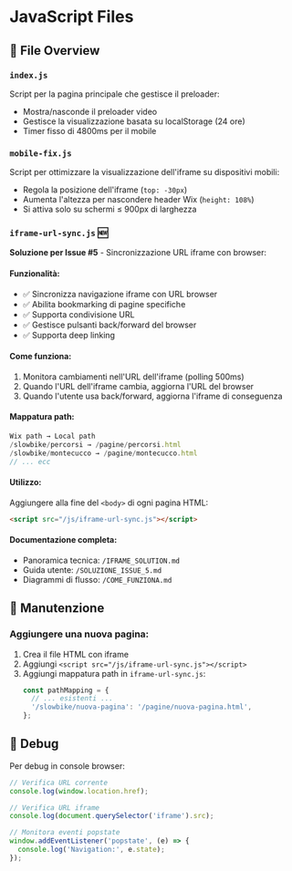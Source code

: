 # JavaScript Files

## 📄 File Overview

### `index.js`
Script per la pagina principale che gestisce il preloader:
- Mostra/nasconde il preloader video
- Gestisce la visualizzazione basata su localStorage (24 ore)
- Timer fisso di 4800ms per il mobile

### `mobile-fix.js`
Script per ottimizzare la visualizzazione dell'iframe su dispositivi mobili:
- Regola la posizione dell'iframe (`top: -30px`)
- Aumenta l'altezza per nascondere header Wix (`height: 108%`)
- Si attiva solo su schermi ≤ 900px di larghezza

### `iframe-url-sync.js` 🆕
**Soluzione per Issue #5** - Sincronizzazione URL iframe con browser:

#### Funzionalità:
- ✅ Sincronizza navigazione iframe con URL browser
- ✅ Abilita bookmarking di pagine specifiche
- ✅ Supporta condivisione URL
- ✅ Gestisce pulsanti back/forward del browser
- ✅ Supporta deep linking

#### Come funziona:
1. Monitora cambiamenti nell'URL dell'iframe (polling 500ms)
2. Quando l'URL dell'iframe cambia, aggiorna l'URL del browser
3. Quando l'utente usa back/forward, aggiorna l'iframe di conseguenza

#### Mappatura path:
```javascript
Wix path → Local path
/slowbike/percorsi → /pagine/percorsi.html
/slowbike/montecucco → /pagine/montecucco.html
// ... ecc
```

#### Utilizzo:
Aggiungere alla fine del `<body>` di ogni pagina HTML:
```html
<script src="/js/iframe-url-sync.js"></script>
```

#### Documentazione completa:
- Panoramica tecnica: `/IFRAME_SOLUTION.md`
- Guida utente: `/SOLUZIONE_ISSUE_5.md`
- Diagrammi di flusso: `/COME_FUNZIONA.md`

## 🔧 Manutenzione

### Aggiungere una nuova pagina:
1. Crea il file HTML con iframe
2. Aggiungi `<script src="/js/iframe-url-sync.js"></script>`
3. Aggiungi mappatura path in `iframe-url-sync.js`:
   ```javascript
   const pathMapping = {
     // ... esistenti ...
     '/slowbike/nuova-pagina': '/pagine/nuova-pagina.html',
   };
   ```

## 🐛 Debug

Per debug in console browser:
```javascript
// Verifica URL corrente
console.log(window.location.href);

// Verifica URL iframe
console.log(document.querySelector('iframe').src);

// Monitora eventi popstate
window.addEventListener('popstate', (e) => {
  console.log('Navigation:', e.state);
});
```
